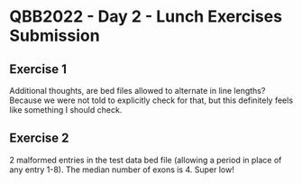# QBB2022 - Day 2 - Lunch Exercises Submission

## Exercise 1
Additional thoughts, are bed files allowed to alternate in line lengths? Because we were not told to explicitly check for that, but this definitely feels like something I should check.

## Exercise 2
2 malformed entries in the test data bed file (allowing a period in place of any entry 1-8). The median number of exons is 4. Super low!


